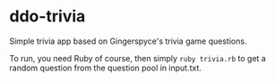 # ddo-trivia
Simple trivia app based on Gingerspyce's trivia game questions.

To run, you need Ruby of course, then simply `ruby trivia.rb` to get a random question from the question pool in input.txt.
